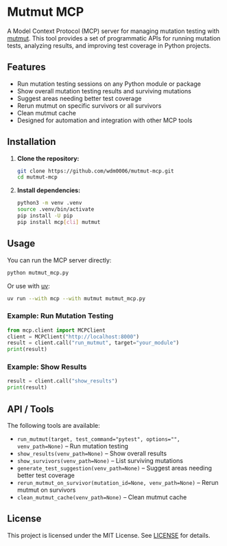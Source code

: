 # Mutmut MCP

A Model Context Protocol (MCP) server for managing mutation testing with [mutmut](https://mutmut.readthedocs.io/). This tool provides a set of programmatic APIs for running mutation tests, analyzing results, and improving test coverage in Python projects.

## Features

- Run mutation testing sessions on any Python module or package
- Show overall mutation testing results and surviving mutations
- Suggest areas needing better test coverage
- Rerun mutmut on specific survivors or all survivors
- Clean mutmut cache
- Designed for automation and integration with other MCP tools

## Installation

1. **Clone the repository:**
   ```sh
   git clone https://github.com/wdm0006/mutmut-mcp.git
   cd mutmut-mcp
   ```
2. **Install dependencies:**
   ```sh
   python3 -m venv .venv
   source .venv/bin/activate
   pip install -U pip
   pip install mcp[cli] mutmut
   ```

## Usage

You can run the MCP server directly:

```sh
python mutmut_mcp.py
```

Or use with [uv](https://github.com/astral-sh/uv):

```sh
uv run --with mcp --with mutmut mutmut_mcp.py
```

### Example: Run Mutation Testing

```python
from mcp.client import MCPClient
client = MCPClient("http://localhost:8000")
result = client.call("run_mutmut", target="your_module")
print(result)
```

### Example: Show Results

```python
result = client.call("show_results")
print(result)
```

## API / Tools

The following tools are available:

- `run_mutmut(target, test_command="pytest", options="", venv_path=None)` – Run mutation testing
- `show_results(venv_path=None)` – Show overall results
- `show_survivors(venv_path=None)` – List surviving mutations
- `generate_test_suggestion(venv_path=None)` – Suggest areas needing better test coverage
- `rerun_mutmut_on_survivor(mutation_id=None, venv_path=None)` – Rerun mutmut on survivors
- `clean_mutmut_cache(venv_path=None)` – Clean mutmut cache

## License

This project is licensed under the MIT License. See [LICENSE](LICENSE) for details.
